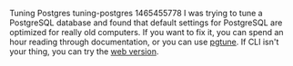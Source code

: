 Tuning Postgres
tuning-postgres
1465455778
I was trying to tune a PostgreSQL database and found that default
settings for PostgreSQL are optimized for really old computers.  If you want to
fix it, you can spend an hour reading through documentation, or you can use
[pgtune](https://github.com/gregs1104/pgtune).  If CLI isn't your
thing, you can try the [web version](http://pgtune.leopard.in.ua/).
